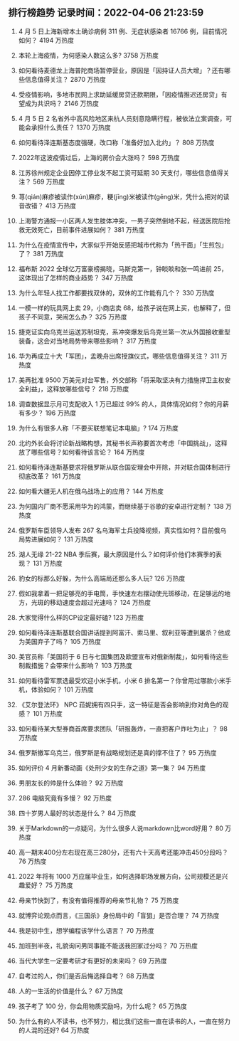
## 排行榜趋势 记录时间：2022-04-06 21:23:59
  
  1. 4 月 5 日上海新增本土确诊病例 311 例、无症状感染者 16766 例，目前情况如何？ 4194 万热度
    
  2. 本轮上海疫情，为何感染人数这么多? 3758 万热度
    
  3. 如何看待麦德龙上海普陀商场暂停营业，原因是「因持证人员大增」？还有哪些信息值得关注？ 2870 万热度
    
  4. 受疫情影响，多地市民网上求助延缓房贷还款期限，「因疫情推迟还房贷」有望成为共识吗？ 2146 万热度
    
  5. 4 月 5 日 2 名省外中高风险地区来杭人员刻意隐瞒行程，被依法立案调查，可能会承担什么责任？ 1370 万热度
    
  6. 如何看待泽连斯基态度强硬，改口称「准备好加入北约」？ 808 万热度
    
  7. 2022年这波疫情过后，上海的房价会大涨吗？ 598 万热度
    
  8. 江苏徐州规定企业因停工停业发不起工资可延期 30 天支付，哪些信息值得关注？ 569 万热度
    
  9. 荨(qián)麻疹被读作(xún)麻疹，粳(jīng)米被读作(gēng)米，凭什么把对的读音改错？ 413 万热度
    
  10. 上海警方通报一小区两人发生肢体冲突，一男子突然倒地不起，经送医院后抢救无效死亡，目前事件进展如何？ 381 万热度
    
  11. 为什么在疫情宣传中，大家似乎开始反感把城市代称为「热干面」「生煎包」了？ 381 万热度
    
  12. 福布斯 2022 全球亿万富豪榜揭晓，马斯克第一，钟睒睒和张一鸣进前 25，这体现出了怎样的商业趋势？ 347 万热度
    
  13. 为什么年轻人找工作都要找双休的，双休的工作能有几个？ 330 万热度
    
  14. 一模一样的玩具网上卖 29，小商店卖 68，给孩子说在网上买，也解释了，但孩子不同意，哭闹怎么办？ 325 万热度
    
  15. 捷克证实向乌克兰运送苏制坦克，系冲突爆发后乌克兰第一次从外国接收重型装备，这会对当地局势带来哪些影响？ 317 万热度
    
  16. 华为再成立十大「军团」，孟晚舟出席授旗仪式，哪些信息值得关注？ 311 万热度
    
  17. 美再批准 9500 万美元对台军售，外交部称「将采取坚决有力措施捍卫主权安全利益」，这释放哪些信号？ 218 万热度
    
  18. 调查数据显示月可支配收入 1 万已超过 99% 的人，具体情况如何？你的月薪有多少？ 196 万热度
    
  19. 为什么有很多人称「不要买联想笔记本电脑」? 174 万热度
    
  20. 北约外长会将讨论新战略构想，其秘书长声称要首次考虑「中国挑战」，这释放了哪些信号？如何看待该言论？ 164 万热度
    
  21. 如何看待泽连斯基要求将俄罗斯从联合国安理会中开除，并对联合国体制进行彻底改革？ 161 万热度
    
  22. 如何看大疆无人机在俄乌战场上的应用？ 144 万热度
    
  23. 为何国内厂商不愿采用华为的鸿蒙，而继续基于谷歌的安卓进行定制？ 138 万热度
    
  24. 俄罗斯车臣领导人发布 267 名乌海军士兵投降视频，真实性如何？目前俄乌局势进展如何？ 131 万热度
    
  25. 湖人无缘 21-22 NBA 季后赛，最大原因是什么？如何评价他们本赛季的表现？ 131 万热度
    
  26. 豹女的标那么好躲，为什么高端局还那么多人玩? 126 万热度
    
  27. 假如我拿着一把足够亮的手电筒，手快速左右摆动使光斑移动，在足够远的地方，光斑的移动速度会超过光速吗？ 124 万热度
    
  28. 大家觉得什么样的CP设定最好磕? 123 万热度
    
  29. 如何看待泽连斯基联合国讲话提到阿富汗、索马里、叙利亚等遭到屠杀？他成为美国弃子了吗？ 105 万热度
    
  30. 美官员称「美国将于 6 日与七国集团及欧盟宣布对俄新制裁」，如何看待这些制裁措施？会带来什么影响？ 103 万热度
    
  31. 如何看待雷军票选最受欢迎小米手机，小米 6 排名第一？你曾用过哪款小米手机，体验如何？ 101 万热度
    
  32. 《艾尔登法环》 NPC 菈妮拥有四只手，这一特征是否会影响到你对角色的观感？ 101 万热度
    
  33. 如何看待某大型券商首席要求团队「研报轰炸，一直把客户炸吐为止」？ 98 万热度
    
  34. 俄罗斯撤军乌克兰，俄罗斯是有战略规划还是真的撑不住了？ 95 万热度
    
  35. 如何评价 4 月新番动画《处刑少女的生存之道》第一集？ 94 万热度
    
  36. 男朋友长的帅是什么体验？ 92 万热度
    
  37. 286 电脑究竟有多慢？ 92 万热度
    
  38. 四十岁男人最好的状态是什么？ 84 万热度
    
  39. 关于Markdown的一点疑问，为什么很多人说markdown比word好用？ 80 万热度
    
  40. 高一期末400分左右现在高三280分，还有六十天高考还能冲击450分段吗？ 76 万热度
    
  41. 2022 年将有 1000 万应届毕业生，如何选择职场发展方向，公司规模还是兴趣爱好？ 75 万热度
    
  42. 母亲节快到了，有没有值得推荐的母亲节礼物？ 75 万热度
    
  43. 就博弈论观点而言，《三国杀》身份局中的「盲狙」是否合理？ 74 万热度
    
  44. 我是初中生，想学编程该学什么语言？ 70 万热度
    
  45. 加班到半夜，礼貌询问男同事能不能送我回家过分吗？ 70 万热度
    
  46. 当代大学生一定要考研才有更好的未来吗？ 69 万热度
    
  47. 自考过的人，你们是否后悔选择自考？ 68 万热度
    
  48. 人的一生活的价值是什么？ 67 万热度
    
  49. 孩子考了 100 分，你会用物质奖励吗，为什么呢？ 65 万热度
    
  50. 为什么有的人不读书，也不努力，相比我们这些一直在读书的人，一直在努力的人混的还好? 64 万热度
    